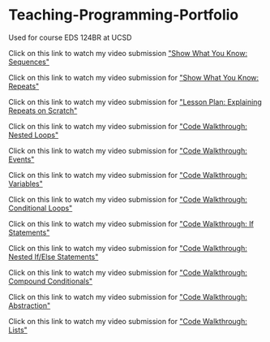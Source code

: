 # Teaching-Programming-Portfolio
Used for course EDS 124BR at UCSD

Click on this link to watch my video submission ["Show What You Know: Sequences"](https://youtu.be/_0I_byKYrgk)

Click on this link to watch my video submission for ["Show What You Know: Repeats"](https://youtu.be/vmjTPxyGY14)

Click on this link to watch my video submission for ["Lesson Plan: Explaining Repeats on Scratch"](https://youtu.be/CUJ9ZxDqsSM)

Click on this link to watch my video submission for ["Code Walkthrough: Nested Loops"](https://youtu.be/qolkarjTjQY)

Click on this link to watch my video submission for ["Code Walkthrough: Events"](https://youtu.be/lVEOYpUDyTk)

Click on this link to watch my video submission for ["Code Walkthrough: Variables"](https://youtu.be/hI2_GxdFYU4)

Click on this link to watch my video submission for ["Code Walkthrough: Conditional Loops"](https://youtu.be/G4Axk0Fpn9E)

Click on this link to watch my video submission for ["Code Walkthrough: If Statements"](https://youtu.be/r7uJLv9sOjw)

Click on this link to watch my video submission for ["Code Walkthrough: Nested If/Else Statements"](https://youtu.be/84kiKBwMjOY)

Click on this link to watch my video submission for ["Code Walkthrough: Compound Conditionals"](https://youtu.be/-d7QPiqVSAE)

Click on this link to watch my video submission for ["Code Walkthrough: Abstraction"](https://youtu.be/CmSWDFk9ZHs)

Click on this link to watch my video submission for ["Code Walkthrough: Lists"](https://youtu.be/yBgssoox5eI)
